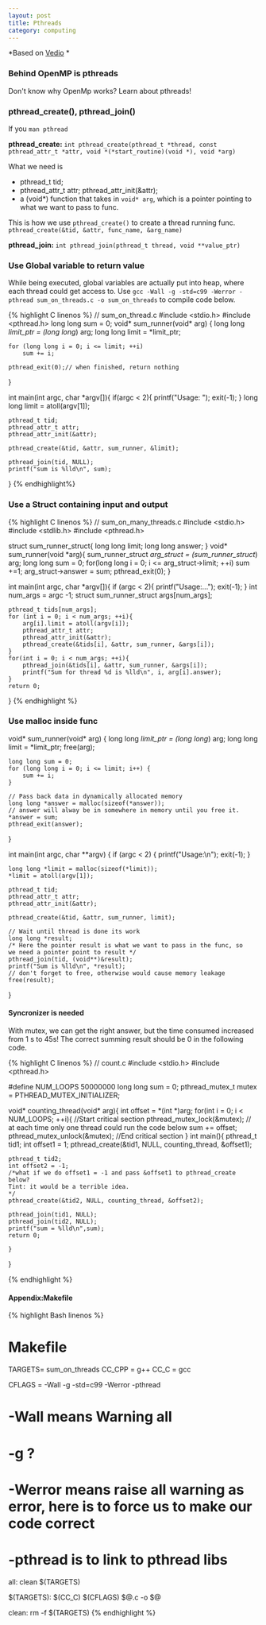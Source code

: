 ```yaml
--- 
layout: post
title: Pthreads
category: computing
---
```

*Based on [Vedio](https://www.youtube.com/watch?v=ynCc-v0K-do) *

### Behind OpenMP is pthreads
Don't know why OpenMp works?
Learn about pthreads!

### pthread_create(), pthread_join()
If you `man pthread`

**pthread_create:** `int pthread_create(pthread_t *thread, const pthread_attr_t *attr, void *(*start_routine)(void *), void *arg)`

What we need is 
- pthread_t tid;
- pthread_attr_t attr; pthread_attr_init(&attr);
- a (void*) function that takes in `void* arg`, which is a pointer pointing to what we want to pass to func.

This is how we use `pthread_create()` to create a thread running func.
`pthread_create(&tid, &attr, func_name, &arg_name)`

**pthread_join:**
`int pthread_join(pthread_t thread, void **value_ptr)`

### Use Global variable to return value
While being executed, global variables are actually put into heap, where each thread could get access to.
Use `gcc -Wall -g -std=c99 -Werror -pthread sum_on_threads.c -o sum_on_threads`
to compile code below.

{% highlight C linenos %}
// sum_on_thread.c
#include <stdio.h>
#include <pthread.h>
long long sum = 0;
void* sum_runner(void* arg)
{
    long long *limit_ptr = (long long*) arg;
    long long limit = *limit_ptr;

    for (long long i = 0; i <= limit; ++i) 
        sum += i;

    pthread_exit(0);// when finished, return nothing
}

int main(int argc, char *argv[]){
    if(argc < 2){
        printf("Usage: <num>");
        exit(-1);
    }
    long long limit = atoll(argv[1]);

    pthread_t tid;
    pthread_attr_t attr;
    pthread_attr_init(&attr);

    pthread_create(&tid, &attr, sum_runner, &limit);

    pthread_join(tid, NULL);
    printf("sum is %lld\n", sum);
}
{% endhighlight%}

### Use a Struct containing input and output
{% highlight C linenos %}
// sum_on_many_threads.c
#include <stdio.h>
#include <stdlib.h>
#include <pthread.h>

struct sum_runner_struct{
    long long limit;
    long long answer;
}
void* sum_runner(void *arg){
    sum_runner_struct *arg_struct = (sum_runner_struct*) arg;
    long long sum = 0;
    for(long long i = 0; i <= arg_struct->limit; ++i)
        sum +=1;
    arg_struct->answer = sum;
    pthread_exit(0);
}


int main(int argc, char *argv[]){
    if (argc < 2){
    printf("Usage:<num1><num2>...");
    exit(-1);
    }
    int num_args = argc -1;
    struct sum_runner_struct args[num_args];

    pthread_t tids[num_args];
    for (int i = 0; i < num_args; ++i){
        arg[i].limit = atoll(argv[i]);
        pthread_attr_t attr;
        pthread_attr_init(&attr);
        pthread_create(&tids[i], &attr, sum_runner, &args[i]);
    }
    for(int i = 0; i < num_args; ++i){
        pthread_join(&tids[i], &attr, sum_runner, &args[i]);
        printf("Sum for thread %d is %lld\n", i, arg[i].answer);
    }
    return 0;
}
{% endhighlight %}


### Use malloc inside func

void* sum_runner(void* arg)
{
    long long *limit_ptr = (long long*) arg;
    long long limit = *limit_ptr;
    free(arg);

    long long sum = 0;
    for (long long i = 0; i <= limit; i++) {
        sum += i;
    }

    // Pass back data in dynamically allocated memory
    long long *answer = malloc(sizeof(*answer));
    // answer will alway be in somewhere in memory until you free it.
    *answer = sum;
    pthread_exit(answer);
}

int main(int argc, char **argv)
{
    if (argc < 2) {
        printf("Usage:<num>\n");
        exit(-1);
    }

    long long *limit = malloc(sizeof(*limit));
    *limit = atoll(argv[1]);

    pthread_t tid;
    pthread_attr_t attr;
    pthread_attr_init(&attr);

    pthread_create(&tid, &attr, sum_runner, limit);

    // Wait until thread is done its work
    long long *result;
    /* Here the pointer result is what we want to pass in the func, so
    we need a pointer point to result */
    pthread_join(tid, (void**)&result);
    printf("Sum is %lld\n", *result);
    // don't forget to free, otherwise would cause memory leakage
    free(result);
}

#### Syncronizer is needed
With mutex, we can get the right answer, but the time consumed increased from 1 s to 45s!
The correct summing result should be 0 in the following code.

{% highlight C linenos %}
// count.c
#include <stdio.h>
#include <pthread.h>

#define NUM_LOOPS 50000000
long long sum = 0;
pthread_mutex_t mutex = PTHREAD_MUTEX_INITIALIZER;

void* counting_thread(void* arg){
    int offset = *(int *)arg;
    for(int i = 0; i < NUM_LOOPS; ++i){
    //Start critical section
    pthread_mutex_lock(&mutex);
    // at each time only one thread could run the code below
    sum += offset;
    pthread_mutex_unlock(&mutex);
    //End critical section
    }
int main(){
    pthread_t tid1;
    int offset1 = 1;
    pthread_create(&tid1, NULL, counting_thread, &offset1);

    pthread_t tid2;
    int offset2 = -1;
    /*what if we do offset1 = -1 and pass &offset1 to pthread_create below?
    Tint: it would be a terrible idea.
    */
    pthread_create(&tid2, NULL, counting_thread, &offset2);

    pthread_join(tid1, NULL);
    pthread_join(tid2, NULL);
    printf("sum = %lld\n",sum);
    return 0;

    }
}

{% endhighlight %}

#### Appendix:Makefile

{% highlight Bash linenos %}
# Makefile
TARGETS= sum_on_threads
CC_CPP = g++
CC_C = gcc

CFLAGS = -Wall -g -std=c99 -Werror -pthread
# -Wall means Warning all
# -g ?
# -Werror means raise all warning as error, here is to force us to make our code correct
# -pthread is to link to pthread libs
all: clean $(TARGETS)

$(TARGETS):
    $(CC_C) $(CFLAGS) $@.c -o $@ 

clean:
    rm -f $(TARGETS)
{% endhighlight %}